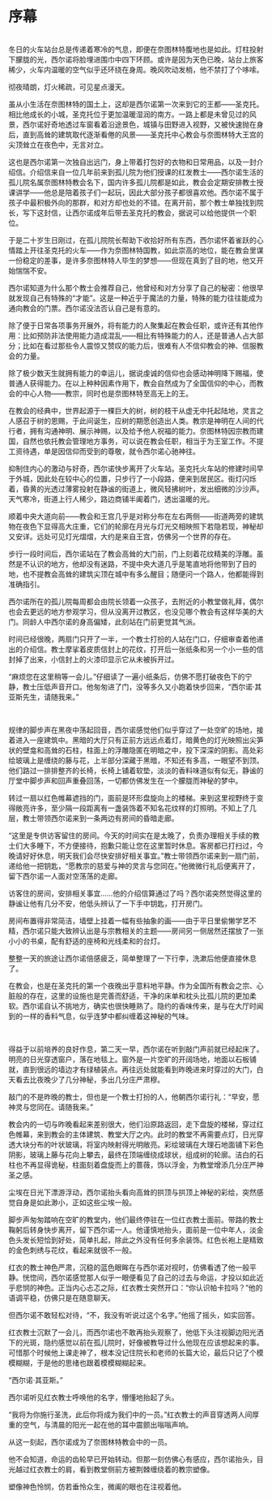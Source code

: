 # 序幕

<br>
冬日的火车站台总是传递着寒冷的气息，即便在奈图林特腹地也是如此。灯柱投射下朦胧的光，西尔诺将脸埋进围巾中四下环顾。或许是因为天色已晚，站台上旅客稀少，火车内温暖的空气似乎还环绕在身周。晚风吹动发梢，他不禁打了个哆嗦。

彻夜晴朗，灯火稀疏，可见星点漫天。

虽从小生活在奈图林特的国土上，这却是西尔诺第一次来到它的王都——圣克托。相比他成长的小城，圣克托位于更加温暖湿润的南方。一路上都是未曾见过的风景，西尔诺好奇地透过车窗看着沿途景色，城镇与田野进入视野，又被快速抛在身后，直到高耸的建筑取代逐渐看倦的风景——圣克托中心教会与奈图林特大王宫的尖顶耸立在夜色中，无言对立。

这也是西尔诺第一次独自出远门，身上带着打包好的衣物和日常用品，以及一封介绍信。介绍信来自一位几年前来到孤儿院为他们授课的红发教士——西尔诺生活的孤儿院名属奈图林特教会名下，国内许多孤儿院都是如此，教会会定期安排教士授课讲学——他总是陪着孩子们一起玩，因此大部分孩子都很喜欢他。西尔诺不属于孩子中最积极外向的那群，和对方却也处的不错。在离开前，那个教士单独找到院长，写下这封信，让西尔诺成年后带去圣克托的教会，据说可以给他提供一个职位。

于是二十岁生日刚过，在孤儿院院长帮助下收拾好所有东西，西尔诺怀着雀跃的心情踏上开往圣克托的火车——作为奈图林特国教，如此崇高的地位，能在教会里谋一份稳定的差事，是许多奈图林特人毕生的梦想——但现在真到了目的地，他又开始惴惴不安。

西尔诺知道为什么那个教士会推荐自己，他曾经和对方分享了自己的秘密：他很早就发现自己有特殊的“才能”。这是一种近乎于魔法的力量，特殊的能力往往能成为通向教会的门票。西尔诺没法否认自己是有意的。

除了便于日常各项事务开展外，将有能力的人聚集起在教会任职，或许还有其他作用：比如预防非法使用能力造成混乱——相比有特殊能力的人，还是普通人占大部分；比如在看过那些令人震惊又赞叹的能力后，很难有人不信仰教会的神、信服教会的力量。

除了极少数天生就拥有能力的幸运儿，据说虔诚的信仰也会感动神明降下赐福，使普通人获得能力。在以上种种因素作用下，教会自然成为了全国信仰的中心，而教会的中心人物——教宗，同时也是奈图林特至高无上的王。

在教会的经典中，世界起源于一棵巨大的树，树的枝干从虚无中托起陆地，灵言之人感召于树的恩赐，于此间诞生，应树的期愿创造出人类。教宗是神明在人间的代行者，拥有沟通神明、展示神赐，以及给予他人祝福的能力。奈图林特因宗教而建国，自然也依托教会管理地方事务，可以说在教会任职，相当于为王室工作。不提工资待遇，单是因信仰而受到的尊敬，就令西尔诺心驰神往。

抑制住内心的激动与好奇，西尔诺快步离开了火车站。圣克托火车站的修建时间早于外城，因此处在较中心的位置，只步行了一小段路，便来到居民区。街灯闪烁着，昏黄的光透过薄雾投射在静谧的街道上，微风轻拂树叶，发出细微的沙沙声。天气寒冷，街道上行人稀少，路边商铺半阖着门，透出温暖的光。

顺着中央大道向前——教会和王宫几乎是对称分布在左右两侧——街道两旁的建筑物在夜色下显得高大庄重，它们的轮廓在月光与灯光交相映照下若隐若现，神秘却又安详。远处可见灯光熠熠，大约是来自王宫，仿佛另一个世界的存在。

步行一段时间后，西尔诺站在了教会高耸的大门前，门上刻着花纹精美的浮雕。虽然是不认识的地方，他却没有迷路，不提中央大道几乎是笔直地将他带到了目的地，也不提教会高耸的建筑尖顶在城中有多么醒目；随便问一个路人，他都能得到准确指引。

西尔诺所在的孤儿院每周都会由院长领着一众孩子，去附近的小教堂做礼拜，偶尔也会去更远的地方参观学习，但从没离开过教区，也没见哪个教会有这样华美的大门。同龄人中西尔诺的身高偏矮，此刻站在门前更觉其气派。

时间已经很晚，两扇门只开了一半，一个教士打扮的人站在门口，仔细审查着他递出的介绍信。教士摩挲着皮质信封上的花纹，打开后一张纸条和另一个小一些的信封掉了出来，小信封上的火漆印显示它从未被拆开过。

“麻烦您在这里稍等一会儿。”仔细读了一遍小纸条后，仿佛不愿打破夜色下的宁静，教士压低声音开口。他匆匆进了门，没等多久又小跑着快步回来，“西尔诺·其亚斯先生，请随我来。”

<br>

规律的脚步声在黑夜中荡起回音，西尔诺感觉他们似乎穿过了一处空旷的场地，接着进入一座建筑中。黑暗的大厅只有正前方远远点着灯，暗黄色的灯光映照出尖笋状的壁龛和高耸的石柱，柱面上的浮雕隐匿在明暗之中，投下深深的阴影。高处彩绘玻璃上是缠绕的藤与花，上半部分深藏于黑暗，不知还有多高，一眼望不到顶。他们路过一排排整齐的长椅，长椅上铺着软垫，淡淡的香料味道似有似无，静谧的厅堂中脚步声和回声重叠回荡，一切都仿佛发生在一个朦胧而神秘的梦中。

转过一扇以红色帷幕遮挡的门，面前是环形盘旋向上的楼梯。来到这里视野终于变得敞亮许多，至少隔一段距离有一盏装饰着不知名花纹样的灯照明。不知上了几层，教士带领西尔诺来到一条两边有房间的昏暗走廊。

“这里是专供访客留住的房间。今天的时间实在是太晚了，负责办理相关手续的教士们大多睡下，不方便接待，抱歉只能让您在这里暂时休息。客房都已打扫过，今晚请好好休息，明天我们会尽快安排好相关事宜。”教士带领西尔诺来到一扇门前，递给他一把钥匙，“愿教宗的慈爱与神的灵言与您同在。”他微微行礼后便离开了，留下西尔诺一人面对空荡荡的走廊。

访客住的房间，安排相关事宜……他的介绍信算通过了吗？西尔诺突然觉得这里的静谧让他有几分不安，他低头辨认了一下手中钥匙，打开房门。

房间布置得非常简洁，墙壁上挂着一幅有些抽象的画——由于平日里偷懒学艺不精，西尔诺只能大致辨认出是与宗教相关的主题——房间另一侧居然还摆放了一张小小的书桌，配有舒适的座椅和光线柔和的台灯。

整整一天的旅途让西尔诺倍感疲乏，简单整理了一下行李，洗漱后他便直接休息了。

在教会，也是在圣克托的第一个夜晚出乎意料地平静。作为全国所有教会之宗、心脏般的存在，这里的设施也是完善而舒适，干净的床单和枕头比孤儿院的更加柔软。西尔诺自认不挑地方，确实也很快睡熟了。隐约的香味传来，是与在大厅时闻到的一样的香料气息，似乎连梦中都纠缠着这神秘的气味。

<br>

得益于以前培养的良好作息，第二天一早，西尔诺在听到敲门声前就已经起床了。明亮的日光穿透窗户，落在地毯上。窗外是一片空旷的开阔场地，地面以石板铺就，直到很远的墙边才有绿植装点。再往远处就能看到昨晚进来时穿过的大门，白天看去比夜晚少了几分神秘，多出几分庄严肃穆。

敲门的不是昨晚的教士，但也是一个教士打扮的人，他朝西尔诺行礼：“早安，愿神灵与您同在。请随我来。”

教会内的一切与昨晚看起来差别很大，他们沿原路返回，走下盘旋的楼梯，穿过红色帷幕，来到教会的主体建筑、教堂大厅之内。此时的教堂不再需要点灯，日光穿透大块分布的叶状玻璃，将室内映射得光明敞亮。彩绘玻璃在大理石地面铺下彩色阴影，玻璃上藤与花向上攀去，最终在顶端缠绕成球状，组成树的轮廓。洁白的石柱也不再显得诡秘，柱面刻着盘旋而上的蔷薇，饰以浮金，为教堂增添几分庄严神圣之感。

尘埃在日光下漂游浮动，西尔诺抬头看向高耸的拱顶与拱顶上神秘的彩绘，突然感觉自身是如此渺小，正如这些尘埃一般。

脚步声匆匆踏响在空旷的教堂内，他们最终停驻在一位红衣教士面前。带路的教士鞠躬后转身快步离开，留下西尔诺一人。他谨慎地抬头，面前是一位中年人，淡金色头发长短恰到好处，简单扎起，除此之外没有任何多余装饰。红色长袍上是精致的金色刺绣与花纹，看起来就很不一般。

红衣的教士神色严肃，沉稳的蓝色眼眸在与西尔诺对视时，仿佛看透了他一般平静。恍惚间，西尔诺感觉那人似乎一眼便看见了自己的过去与命运，才投以如此近乎悲悯的神色。正当内心忐忑之际，红衣教士突然开口：“你认识帕卡拉吗？”他的语调平稳，仿佛只是在随意聊天。

但西尔诺不敢轻松对待，“不，我没有听说过这个名字。”他摇了摇头，如实回答。

红衣教士沉默了一会儿，而西尔诺也不敢再抬头观察了，他低下头注视脚边阳光洒下的光斑，隐约感觉以前在孤儿院时，好像被教导过什么他现在应该想起来的事。可惜那个时候他上课走神了，根本没记住院长和老师的长篇大论，最后只记了个模模糊糊，于是他的思绪也跟着模模糊糊起来。

“西尔诺·其亚斯。”

西尔诺听见红衣教士呼唤他的名字，懵懂地抬起了头。

“我将为你施行圣洗，此后你将成为我们中的一员。”红衣教士的声音穿透两人间厚重的空气，与清晨的阳光一起在他的耳中震颤出嗡嗡声响。

从这一刻起，西尔诺成为了奈图林特教会中的一员。

他不会知道，命运的齿轮早已开始转动。但那一刻仿佛心有感应，西尔诺抬头，目光越过红衣教士的肩，看到教堂侧前方被荆棘缠绕着的教宗塑像。

塑像神色怜悯，仿若垂怜众生，微阖的眼也在注视着他。
